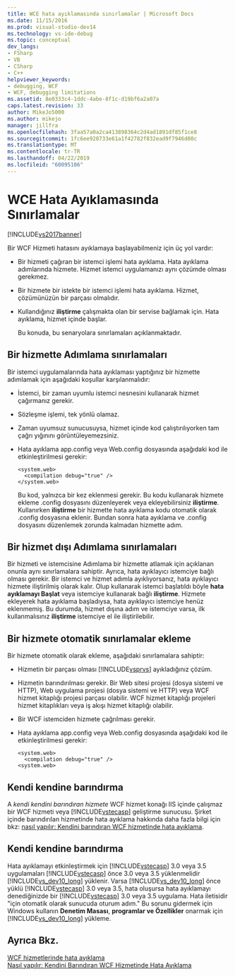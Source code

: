 ```yaml
---
title: WCE hata ayıklamasında sınırlamalar | Microsoft Docs
ms.date: 11/15/2016
ms.prod: visual-studio-dev14
ms.technology: vs-ide-debug
ms.topic: conceptual
dev_langs:
- FSharp
- VB
- CSharp
- C++
helpviewer_keywords:
- debugging, WCF
- WCF, debugging limitations
ms.assetid: 8e0333c4-1ddc-4abe-8f1c-d19bf6a2a07a
caps.latest.revision: 33
author: MikeJo5000
ms.author: mikejo
manager: jillfra
ms.openlocfilehash: 3faa57a0a2ca413898364c2d4ad1891df85f1ce8
ms.sourcegitcommit: 1fc6ee928733e61a1f42782f832ead9f7946d00c
ms.translationtype: MT
ms.contentlocale: tr-TR
ms.lasthandoff: 04/22/2019
ms.locfileid: "60095106"
---
```

# <a name="limitations-on-wcf-debugging"></a>WCE Hata Ayıklamasında Sınırlamalar
[!INCLUDE[vs2017banner](../includes/vs2017banner.md)]

Bir WCF Hizmeti hatasını ayıklamaya başlayabilmeniz için üç yol vardır:  
  
- Bir hizmeti çağıran bir istemci işlemi hata ayıklama. Hata ayıklama adımlarında hizmete. Hizmet istemci uygulamanızı aynı çözümde olması gerekmez.  
  
- Bir hizmete bir istekte bir istemci işlemi hata ayıklama. Hizmet, çözümünüzün bir parçası olmalıdır.  
  
- Kullandığınız **iliştirme** çalışmakta olan bir servise bağlamak için. Hata ayıklama, hizmet içinde başlar.  
  
  Bu konuda, bu senaryolara sınırlamaları açıklanmaktadır.  
  
## <a name="limitations-on-stepping-into-a-service"></a>Bir hizmette Adımlama sınırlamaları  
 Bir istemci uygulamalarında hata ayıklaması yaptığınız bir hizmette adımlamak için aşağıdaki koşullar karşılanmalıdır:  
  
- İstemci, bir zaman uyumlu istemci nesnesini kullanarak hizmet çağırmanız gerekir.  
  
- Sözleşme işlemi, tek yönlü olamaz.  
  
- Zaman uyumsuz sunucusuysa, hizmet içinde kod çalıştırılıyorken tam çağrı yığınını görüntüleyemezsiniz.  
  
- Hata ayıklama app.config veya Web.config dosyasında aşağıdaki kod ile etkinleştirilmesi gerekir:  
  
    ```  
    <system.web>  
      <compilation debug="true" />  
    </system.web>  
    ```  
  
     Bu kod, yalnızca bir kez eklenmesi gerekir. Bu kodu kullanarak hizmete ekleme .config dosyasını düzenleyerek veya ekleyebilirsiniz **iliştirme**. Kullanırken **iliştirme** bir hizmette hata ayıklama kodu otomatik olarak .config dosyasına eklenir. Bundan sonra hata ayıklama ve .config dosyasını düzenlemek zorunda kalmadan hizmette adım.  
  
## <a name="limitations-on-stepping-out-of-a-service"></a>Bir hizmet dışı Adımlama sınırlamaları  
 Bir hizmeti ve istemcisine Adımlama bir hizmette atlamak için açıklanan onunla aynı sınırlamalara sahiptir. Ayrıca, hata ayıklayıcı istemciye bağlı olması gerekir. Bir istemci ve hizmet adımla ayıklıyorsanız, hata ayıklayıcı hizmete iliştirilmiş olarak kalır. Olup kullanarak istemci başlatıldı böyle **hata ayıklamayı Başlat** veya istemciye kullanarak bağlı **iliştirme**. Hizmete ekleyerek hata ayıklama başladıysa, hata ayıklayıcı istemciye henüz eklenmemiş. Bu durumda, hizmet dışına adım ve istemciye varsa, ilk kullanmalısınız **iliştirme** istemciye el ile iliştirilebilir.  
  
## <a name="limitations-on-automatic-attach-to-a-service"></a>Bir hizmete otomatik sınırlamalar ekleme  
 Bir hizmete otomatik olarak ekleme, aşağıdaki sınırlamalara sahiptir:  
  
- Hizmetin bir parçası olması [!INCLUDE[vsprvs](../includes/vsprvs-md.md)] ayıkladığınız çözüm.  
  
- Hizmetin barındırılması gerekir. Bir Web sitesi projesi (dosya sistemi ve HTTP), Web uygulama projesi (dosya sistemi ve HTTP) veya WCF hizmet kitaplığı projesi parçası olabilir. WCF hizmet kitaplığı projeleri hizmet kitaplıkları veya iş akışı hizmet kitaplığı olabilir.  
  
- Bir WCF istemciden hizmete çağrılması gerekir.  
  
- Hata ayıklama app.config veya Web.config dosyasında aşağıdaki kod ile etkinleştirilmesi gerekir:  
  
    ```  
    <system.web>  
      <compilation debug="true" />  
    <system.web>  
    ```  
  
## <a name="self-hosting"></a>Kendi kendine barındırma  
 A *kendi kendini barındıran hizmete* WCF hizmet konağı IIS içinde çalışmaz bir WCF hizmeti veya [!INCLUDE[vstecasp](../includes/vstecasp-md.md)] geliştirme sunucusu. Şirket içinde barındırılan hizmetinde hata ayıklama hakkında daha fazla bilgi için bkz: [nasıl yapılır: Kendini barındıran WCF hizmetinde hata ayıklama](../debugger/how-to-debug-a-self-hosted-wcf-service.md).  
  
## <a name="self-hosting"></a>Kendi kendine barındırma  
 Hata ayıklamayı etkinleştirmek için [!INCLUDE[vstecasp](../includes/vstecasp-md.md)] 3.0 veya 3.5 uygulamaları [!INCLUDE[vstecasp](../includes/vstecasp-md.md)] önce 3.0 veya 3.5 yüklenmelidir [!INCLUDE[vs_dev10_long](../includes/vs-dev10-long-md.md)] yüklenir. Varsa [!INCLUDE[vs_dev10_long](../includes/vs-dev10-long-md.md)] önce yüklü [!INCLUDE[vstecasp](../includes/vstecasp-md.md)] 3.0 veya 3.5, hata oluşursa hata ayıklamayı denediğinizde bir [!INCLUDE[vstecasp](../includes/vstecasp-md.md)] 3.0 veya 3.5 uygulama. Hata iletisidir "için otomatik olarak sunucuda oturum adım." Bu sorunu gidermek için Windows kullanın **Denetim Masası**, **programlar ve Özellikler** onarmak için [!INCLUDE[vs_dev10_long](../includes/vs-dev10-long-md.md)] yükleme.  
  
## <a name="see-also"></a>Ayrıca Bkz.  
 [WCF hizmetlerinde hata ayıklama](../debugger/debugging-wcf-services.md)   
 [Nasıl yapılır: Kendini Barındıran WCF Hizmetinde Hata Ayıklama](../debugger/how-to-debug-a-self-hosted-wcf-service.md)
